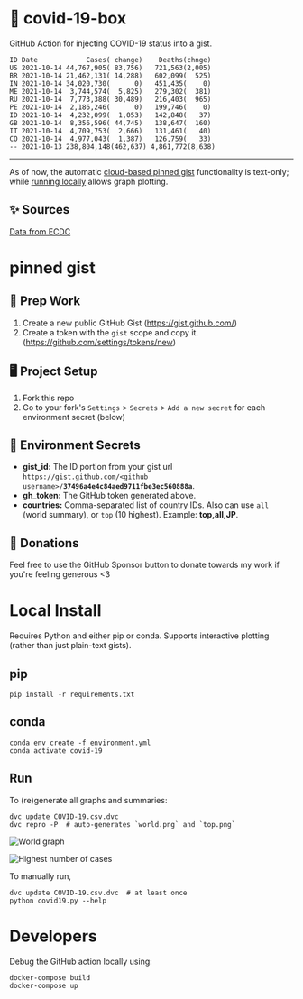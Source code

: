 # 🏥 covid-19-box

GitHub Action for injecting COVID-19 status into a gist.

```
ID Date            Cases( change)    Deaths(chnge)
US 2021-10-14 44,767,905( 83,756)   721,563(2,005)
BR 2021-10-14 21,462,131( 14,288)   602,099(  525)
IN 2021-10-14 34,020,730(      0)   451,435(    0)
ME 2021-10-14  3,744,574(  5,825)   279,302(  381)
RU 2021-10-14  7,773,388( 30,489)   216,403(  965)
PE 2021-10-14  2,186,246(      0)   199,746(    0)
ID 2021-10-14  4,232,099(  1,053)   142,848(   37)
GB 2021-10-14  8,356,596( 44,745)   138,647(  160)
IT 2021-10-14  4,709,753(  2,666)   131,461(   40)
CO 2021-10-14  4,977,043(  1,387)   126,759(   33)
-- 2021-10-13 238,804,148(462,637) 4,861,772(8,638)
```

---

As of now, the automatic [cloud-based pinned gist](#pinned-gist) functionality is text-only;
while [running locally](#local-install) allows graph plotting.

## ✨ Sources

[Data from ECDC](https://www.ecdc.europa.eu/en/publications-data/download-todays-data-geographic-distribution-covid-19-cases-worldwide)

# pinned gist

## 🎒 Prep Work
1. Create a new public GitHub Gist (https://gist.github.com/)
1. Create a token with the `gist` scope and copy it. (https://github.com/settings/tokens/new)

## 🖥 Project Setup
1. Fork this repo
1. Go to your fork's `Settings` > `Secrets` > `Add a new secret` for each environment secret (below)

## 🤫 Environment Secrets
- **gist_id:** The ID portion from your gist url `https://gist.github.com/<github username>/`**`37496a4e4c84aed9711fbe3ec560888a`**.
- **gh_token:** The GitHub token generated above.
- **countries:** Comma-separated list of country IDs. Also can use `all` (world summary), or `top` (10 highest). Example: **top,all,JP**.

## 💸 Donations

Feel free to use the GitHub Sponsor button to donate towards my work if you're feeling generous <3

# Local Install

Requires Python and either pip or conda. Supports interactive plotting (rather than just plain-text gists).

## pip

```
pip install -r requirements.txt
```

## conda

```
conda env create -f environment.yml
conda activate covid-19
```

## Run

To (re)generate all graphs and summaries:

```
dvc update COVID-19.csv.dvc
dvc repro -P  # auto-generates `world.png` and `top.png`
```

![World graph](world.png)

![Highest number of cases](top.png)

To manually run,

```
dvc update COVID-19.csv.dvc  # at least once
python covid19.py --help
```

# Developers

Debug the GitHub action locally using:

```
docker-compose build
docker-compose up
```
